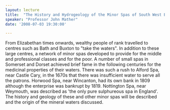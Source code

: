 ```yaml
---
layout: lecture
title:  "The History and Hydrogeology of the Minor Spas of South West England"
speaker: "Professor John Mather"
date: '2008-07-03 19:30:00'

---
```

From Elizabethan times onwards, wealthy people of rank travelled to centres such as Bath and Buxton to "take the waters". In addition to these large centres, a network of minor spas developed to provide for the middle and professional classes and for the poor. A number of small spas in Somerset and Dorset achieved brief fame in the following centuries for the medicinal properties of their waters. There was such a rush to Alford Spa, near Castle Cary, in the 1670s that there was insufficient water to serve all the patrons. Horwood Spa, near Wincanton, had its own bank in 1809 although the enterprise was bankrupt by 1819. Nottington Spa, near Weymouth, was described as 'the only pure sulphureous spa in England'. The history and geology of these and other minor spas will be described and the origin of the mineral waters discussed.
